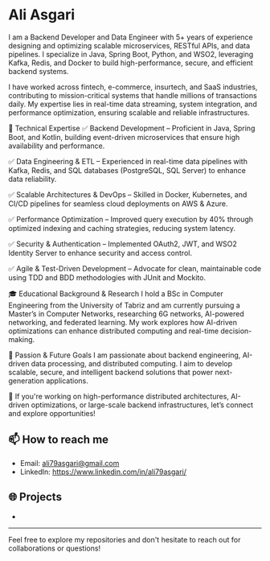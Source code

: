 # Ali Asgari
 
I am a Backend Developer and Data Engineer with 5+ years of experience designing and optimizing scalable microservices, RESTful APIs, and data pipelines. I specialize in Java, Spring Boot, Python, and WSO2, leveraging Kafka, Redis, and Docker to build high-performance, secure, and efficient backend systems.

I have worked across fintech, e-commerce, insurtech, and SaaS industries, contributing to mission-critical systems that handle millions of transactions daily. My expertise lies in real-time data streaming, system integration, and performance optimization, ensuring scalable and reliable infrastructures.

🔹 Technical Expertise
✅ Backend Development – Proficient in Java, Spring Boot, and Kotlin, building event-driven microservices that ensure high availability and performance.

✅ Data Engineering & ETL – Experienced in real-time data pipelines with Kafka, Redis, and SQL databases (PostgreSQL, SQL Server) to enhance data reliability.

✅ Scalable Architectures & DevOps – Skilled in Docker, Kubernetes, and CI/CD pipelines for seamless cloud deployments on AWS & Azure.

✅ Performance Optimization – Improved query execution by 40% through optimized indexing and caching strategies, reducing system latency.

✅ Security & Authentication – Implemented OAuth2, JWT, and WSO2 Identity Server to enhance security and access control.

✅ Agile & Test-Driven Development – Advocate for clean, maintainable code using TDD and BDD methodologies with JUnit and Mockito.

🎓 Educational Background & Research
I hold a BSc in Computer Engineering from the University of Tabriz and am currently pursuing a Master’s in Computer Networks, researching 6G networks, AI-powered networking, and federated learning. My work explores how AI-driven optimizations can enhance distributed computing and real-time decision-making.

🚀 Passion & Future Goals
I am passionate about backend engineering, AI-driven data processing, and distributed computing. I aim to develop scalable, secure, and intelligent backend solutions that power next-generation applications.

🔹 If you're working on high-performance distributed architectures, AI-driven optimizations, or large-scale backend infrastructures, let’s connect and explore opportunities!
 
## 📫 How to reach me
- Email: ali79asgari@gmail.com
- LinkedIn: https://www.linkedin.com/in/ali79asgari/
 
## 🌐 Projects
-
 
---
 
Feel free to explore my repositories and don't hesitate to reach out for collaborations or questions!

